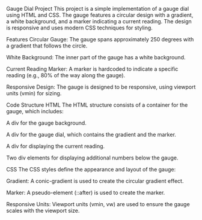 Gauge Dial Project
This project is a simple implementation of a gauge dial using HTML and CSS. The gauge features a circular design with a gradient, a white background, and a marker indicating a current reading. The design is responsive and uses modern CSS techniques for styling.

Features
Circular Gauge: The gauge spans approximately 250 degrees with a gradient that follows the circle.

White Background: The inner part of the gauge has a white background.

Current Reading Marker: A marker is hardcoded to indicate a specific reading (e.g., 80% of the way along the gauge).

Responsive Design: The gauge is designed to be responsive, using viewport units (vmin) for sizing.

Code Structure
HTML
The HTML structure consists of a container for the gauge, which includes:

A div for the gauge background.

A div for the gauge dial, which contains the gradient and the marker.

A div for displaying the current reading.

Two div elements for displaying additional numbers below the gauge.

CSS
The CSS styles define the appearance and layout of the gauge:

Gradient: A conic-gradient is used to create the circular gradient effect.

Marker: A pseudo-element (::after) is used to create the marker.

Responsive Units: Viewport units (vmin, vw) are used to ensure the gauge scales with the viewport size.

